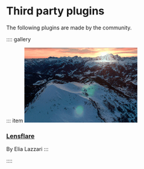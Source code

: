 # Third party plugins

The following plugins are made by the community.

:::: gallery

::: item
[![](../images/plugins/lensflare.gif)](https://www.npmjs.com/package/photo-sphere-viewer-lensflare-plugin)

### [Lensflare](https://www.npmjs.com/package/photo-sphere-viewer-lensflare-plugin)

By Elia Lazzari
:::

::::
